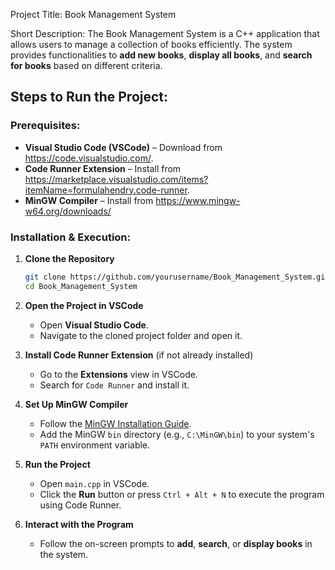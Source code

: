 Project Title: Book Management System

Short Description: 
The Book Management System is a C++ application that allows users to manage a collection of books efficiently. The system provides functionalities to **add new books**, **display all books**, and **search for books** based on different criteria.

## **Steps to Run the Project:**  

### **Prerequisites:**  
- **Visual Studio Code (VSCode)** – Download from https://code.visualstudio.com/.  
- **Code Runner Extension** – Install from https://marketplace.visualstudio.com/items?itemName=formulahendry.code-runner.  
- **MinGW Compiler** – Install from https://www.mingw-w64.org/downloads/  

### **Installation & Execution:**  
1. **Clone the Repository**  
   ```bash
   git clone https://github.com/yourusername/Book_Management_System.git
   cd Book_Management_System
   ```

2. **Open the Project in VSCode**  
   - Open **Visual Studio Code**.  
   - Navigate to the cloned project folder and open it.  

3. **Install Code Runner Extension** (if not already installed)  
   - Go to the **Extensions** view in VSCode.  
   - Search for `Code Runner` and install it.  

4. **Set Up MinGW Compiler**  
   - Follow the [MinGW Installation Guide](https://www.mingw-w64.org/downloads/).  
   - Add the MinGW `bin` directory (e.g., `C:\MinGW\bin`) to your system's `PATH` environment variable.  

5. **Run the Project**  
   - Open `main.cpp` in VSCode.  
   - Click the **Run** button or press `Ctrl + Alt + N` to execute the program using Code Runner.  

6. **Interact with the Program**  
   - Follow the on-screen prompts to **add**, **search**, or **display books** in the system.  

